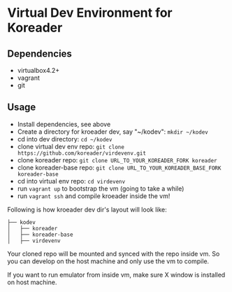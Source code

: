 
Virtual Dev Environment for Koreader
====================================


Dependencies
------------

* virtualbox4.2+
* vagrant
* git


Usage
-----

* Install dependencies, see above
* Create a directory for kroeader dev, say "~/kodev": `mkdir ~/kodev`
* cd into dev directory: `cd ~/kodev`
* clone virtual dev env repo: `git clone https://github.com/koreader/virdevenv.git`
* clone koreader repo: `git clone URL_TO_YOUR_KOREADER_FORK koreader`
* clone koreader-base repo: `git clone URL_TO_YOUR_KOREADER_BASE_FORK koreader-base`
* cd into virtual env repo: `cd virdevenv`
* run `vagrant up` to bootstrap the vm (going to take a while)
* run `vagrant ssh` and compile kroeader inside the vm!

Following is how kroeader dev dir's layout will look like:
```
├── kodev
│   ├── koreader
│   ├── koreader-base
│   ├── virdevenv
```

Your cloned repo will be mounted and synced with the repo inside vm. So you can
develop on the host machine and only use the vm to compile.

If you want to run emulator from inside vm, make sure X window is installed on
host machine.

